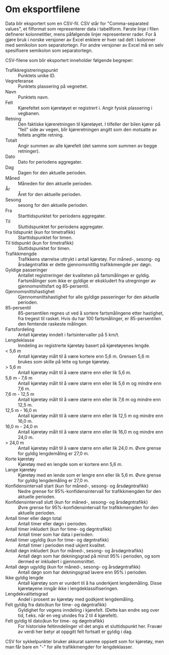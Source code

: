 # Om eksportfilene

Data blir eksportert som en CSV-fil. CSV står for "Comma-separated values", et filformat som representerer data i tabellform. Første linje i filen definerer kolonnetitler, mens påfølgende linjer representerer rader. For å gjøre bruk i norske versjoner av Excel enklere er hver rad delt i kolonner med semikolon som separatortegn. For andre versjoner av Excel må en selv spesifisere semikolon som separatortegn.

CSV-filene som blir eksportert inneholder følgende begreper:

<dl>
  <dt>Trafikkregistreringspunkt</dt>
    <dd>Punktets unike ID.</dd>
  <dt>Vegreferanse</dt>
    <dd>Punktets plassering på vegnettet.</dd>
  <dt>Navn</dt>
    <dd>Punktets navn.</dd>
  <dt>Felt</dt>
    <dd>Kjørefeltet som kjøretøyet er registrert i. Angir fysisk plassering i vegbanen.</dd>
  <dt>Retning</dt>
    <dd>Den faktiske kjøreretningen til kjøretøyet. I tilfeller der bilen kjører på "feil" side av vegen, blir kjøreretningen angitt som den motsatte av feltets angitte retning.</dd>
  <dt>Totalt</dt>
    <dd>Angir summen av alle kjørefelt (det samme som summen av begge retninger).</dd>
  <dt>Dato</dt>
    <dd>Dato for periodens aggregater.</dd>
  <dt>Dag</dt>
    <dd>Dagen for den aktuelle perioden.</dd>
  <dt>Måned</dt>
    <dd>Måneden for den aktuelle perioden.</dd>
  <dt>År</dt>
    <dd>Året for den aktuelle perioden.</dd>
  <dt>Sesong</dt>
    <dd>sesong for den aktuelle perioden.</dd>
  <dt>Fra</dt>
    <dd>Starttidspunktet for periodens aggregater.</dd>
  <dt>Til</dt>
    <dd>Sluttidspunktet for periodens aggregater.</dd>
  <dt>Fra tidspunkt (kun for timetrafikk)</dt>
    <dd>Starttidspunktet for timen.</dd>
  <dt>Til tidspunkt (kun for timetrafikk)</dt>
    <dd>Sluttidspunktet for timen.</dd>
  <dt>Trafikkmengde</dt>
    <dd>Trafikkens størrelse uttrykt i antall kjøretøy. For måned-, sesong- og årsdøgntrafikk er dette gjennomsnittlig trafikkmengde per døgn.</dd>
  <dt>Gyldige passeringer</dt>
    <dd>Antallet registreringer der kvaliteten på fartsmålingen er gyldig. Fartsmålinger som ikke er gyldige er ekskludert fra utregninger av gjennomsnittsfart og 85-persentil.</dd>
  <dt>Gjennomsnittshastighet</dt>
    <dd>Gjennomsnittshastighet for alle gyldige passeringer for den aktuelle perioden.</dd>
  <dt>85-persentil</dt>
    <dd>85-persentilen regnes ut ved å sortere fartsmålingene etter hastighet, fra tregest til rasket. Hvis du har 100 fartsmålinger, er 85-persentilen den femtende raskeste målingen.</dd>
  <dt>Fartsfordeling</dt>
    <dd>Antall kjøretøy inndelt i fartsintervaller på 5 km/t.</dd>
  <dt>Lengdeklasse</dt>
    <dd>Inndeling av registrerte kjøretøy basert på kjøretøyenes lengde.</dd>
  <dt>< 5,6 m</dt>
    <dd>Antall kjøretøy målt til å være kortere enn 5,6 m. Grensen 5,6 m brukes som skille på lette og tunge kjøretøy.</dd>
  <dt>> 5,6 m</dt>
    <dd>Antall kjøretøy målt til å være større enn eller lik 5,6 m.</dd>
  <dt>5,6 m - 7,6 m</dt>
    <dd>Antall kjøretøy målt til å være større enn eller lik 5,6 m og mindre enn 7,6 m.</dd>
  <dt>7,6 m - 12,5 m</dt>
    <dd>Antall kjøretøy målt til å være større enn eller lik 7,6 m og mindre enn 12,5 m.</dd>
  <dt>12,5 m - 16,0 m</dt>
    <dd>Antall kjøretøy målt til å være større enn eller lik 12,5 m og mindre enn 16,0 m.</dd>
  <dt>16,0 m - 24,0 m</dt>
    <dd>Antall kjøretøy målt til å være større enn eller lik 16,0 m og mindre enn 24,0 m.</dd>
  <dt>> 24,0 m</dt>
    <dd>Antall kjøretøy målt til å være større enn eller lik 24,0 m. Øvre grense for gyldig lengdemåling er 27,0 m.</dd>
  <dt>Korte kjøretøy</dt>
    <dd>Kjøretøy med en lengde som er kortere enn 5,6 m.</dd>
  <dt>Lange kjøretøy</dt>
    <dd>Kjøretøy med en lende som er lengre enn eller lik 5,6 m. Øvre grense for gyldig lengdemåling er 27,0 m.</dd>
  <dt>Konfidensintervall start (kun for måned-, sesong- og årsdøgntrafikk)</dt>
    <dd>Nedre grense for 95%-konfidensintervall for trafikkmengden for den aktuelle perioden.</dd>
  <dt>Konfidensintervall slutt (kun for måned-, sesong- og årsdøgntrafikk)</dt>
    <dd>Øvre grense for 95%-konfidensintervall for trafikkmengden for den aktuelle perioden.</dd>
  <dt>Antall timer eller døgn total</dt>
    <dd>Antall timer eller døgn i perioden.</dd>
  <dt>Antall timer inkludert (kun for time- og døgntrafikk)</dt>
    <dd>Antall timer som har data i perioden.</dd>
  <dt>Antall timer ugyldig (kun for time- og døgntrafikk)</dt>
    <dd>Antall timer i perioden med ukjent kvalitet.</dd>
  <dt>Antall døgn inkludert (kun for måned-, sesong- og årsdøgntrafikk)</dt>
    <dd>Antall døgn som har dekningsgrad på minst 95% i perioden, og som dermed er inkludert i gjennomsnittet.</dd>
  <dt>Antall døgn ugyldig (kun for måned-, sesong- og årsdøgntrafikk)</dt>
    <dd>Antall døgn som har dekningsgrad lavere enn 95% i perioden.</dd>
  <dt>Ikke gyldig lengde</dt>
    <dd>Antall kjøretøy som er vurdert til å ha underkjent lengdemåling. Disse kjøretøyene inngår ikke i lengdeklassifiseringen.</dd>
  <dt>Lengdekvalitetsgrad</dt>
    <dd>Andel i prosent av kjøretøy med godkjent lengdemåling.</dd>
  <dt>Felt gyldig fra dato(kun for time- og døgntrafikk)</dt>
    <dd>Gyldighet for vegens inndeling i kjørefelt. (Dette kan endre seg over tid, f.eks. når en veg utvides fra 2 til 4 kjørefelt).</dd>
  <dt>Felt gyldig til dato(kun for time- og døgntrafikk)</dt>
    <dd>For historiske feltinndelinger vil det angis et sluttidspunkt her. Fravær av verdi her betyr at oppgitt felt fortsatt er gyldig i dag.</dd>
</dl>

CSV for sykkelpunkter bruker akkurat samme oppsett som for kjøretøy, men man
får bare en "-" for alle trafikkmengder for lengdeklasser.
